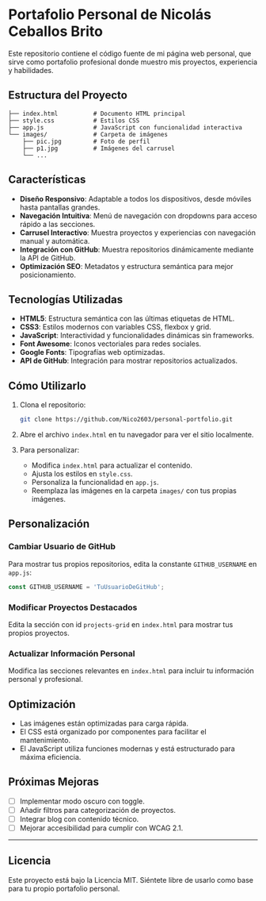 # Portafolio Personal de Nicolás Ceballos Brito

Este repositorio contiene el código fuente de mi página web personal, que sirve como portafolio profesional donde muestro mis proyectos, experiencia y habilidades.

## Estructura del Proyecto

```
├── index.html          # Documento HTML principal
├── style.css           # Estilos CSS 
├── app.js              # JavaScript con funcionalidad interactiva
└── images/             # Carpeta de imágenes
    ├── pic.jpg         # Foto de perfil
    ├── p1.jpg          # Imágenes del carrusel
    └── ...
```

## Características

- **Diseño Responsivo**: Adaptable a todos los dispositivos, desde móviles hasta pantallas grandes.
- **Navegación Intuitiva**: Menú de navegación con dropdowns para acceso rápido a las secciones.
- **Carrusel Interactivo**: Muestra proyectos y experiencias con navegación manual y automática.
- **Integración con GitHub**: Muestra repositorios dinámicamente mediante la API de GitHub.
- **Optimización SEO**: Metadatos y estructura semántica para mejor posicionamiento.

## Tecnologías Utilizadas

- **HTML5**: Estructura semántica con las últimas etiquetas de HTML.
- **CSS3**: Estilos modernos con variables CSS, flexbox y grid.
- **JavaScript**: Interactividad y funcionalidades dinámicas sin frameworks.
- **Font Awesome**: Iconos vectoriales para redes sociales.
- **Google Fonts**: Tipografías web optimizadas.
- **API de GitHub**: Integración para mostrar repositorios actualizados.

## Cómo Utilizarlo

1. Clona el repositorio:
   ```bash
   git clone https://github.com/Nico2603/personal-portfolio.git
   ```

2. Abre el archivo `index.html` en tu navegador para ver el sitio localmente.

3. Para personalizar:
   - Modifica `index.html` para actualizar el contenido.
   - Ajusta los estilos en `style.css`.
   - Personaliza la funcionalidad en `app.js`.
   - Reemplaza las imágenes en la carpeta `images/` con tus propias imágenes.

## Personalización

### Cambiar Usuario de GitHub

Para mostrar tus propios repositorios, edita la constante `GITHUB_USERNAME` en `app.js`:

```javascript
const GITHUB_USERNAME = 'TuUsuarioDeGitHub';
```

### Modificar Proyectos Destacados

Edita la sección con id `projects-grid` en `index.html` para mostrar tus propios proyectos.

### Actualizar Información Personal

Modifica las secciones relevantes en `index.html` para incluir tu información personal y profesional.

## Optimización

- Las imágenes están optimizadas para carga rápida.
- El CSS está organizado por componentes para facilitar el mantenimiento.
- El JavaScript utiliza funciones modernas y está estructurado para máxima eficiencia.

## Próximas Mejoras

- [ ] Implementar modo oscuro con toggle.
- [ ] Añadir filtros para categorización de proyectos.
- [ ] Integrar blog con contenido técnico.
- [ ] Mejorar accesibilidad para cumplir con WCAG 2.1.

---

## Licencia

Este proyecto está bajo la Licencia MIT. Siéntete libre de usarlo como base para tu propio portafolio personal.
